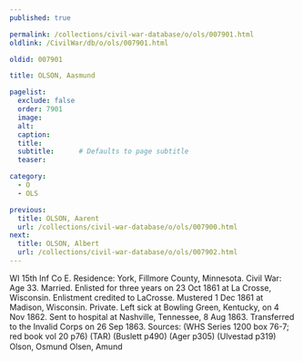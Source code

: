 ```yaml
---
published: true

permalink: /collections/civil-war-database/o/ols/007901.html
oldlink: /CivilWar/db/o/ols/007901.html

oldid: 007901

title: OLSON, Aasmund

pagelist:
  exclude: false
  order: 7901
  image: 
  alt:
  caption:
  title:
  subtitle:      # Defaults to page subtitle
  teaser:

category: 
  - O 
  - OLS

previous:
  title: OLSON, Aarent
  url: /collections/civil-war-database/o/ols/007900.html  
next:
  title: OLSON, Albert
  url: /collections/civil-war-database/o/ols/007902.html   
---
```

WI 15th Inf Co E. Residence: York, Fillmore County, Minnesota. Civil War: Age 33. Married. Enlisted for three years on 23 Oct 1861 at La Crosse, Wisconsin. Enlistment credited to LaCrosse. Mustered 1 Dec 1861 at Madison, Wisconsin. Private. Left sick at Bowling Green, Kentucky, on 4 Nov 1862. Sent to hospital at Nashville, Tennessee, 8 Aug 1863. Transferred to the Invalid Corps on 26 Sep 1863. Sources: (WHS Series 1200 box 76-7; red book vol 20 p76) (TAR) (Buslett p490) (Ager p305) (Ulvestad p319) &#147;Olson, Osmund&#148; &#147;Olsen, Amund&#148;